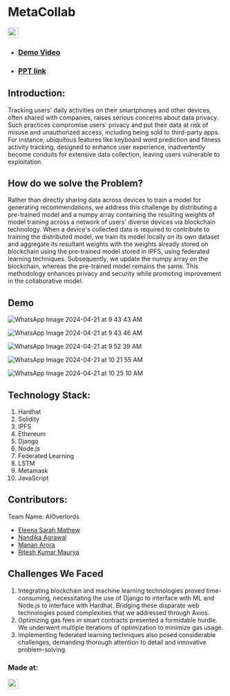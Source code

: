 <h1>MetaCollab</h1>
<p align="center">
</p>

<a href="https://hack36.com"> <img src="https://i.postimg.cc/FFwvfkGk/built-at-hack36.png" height=24px> </a>

- ### <a href="https://youtu.be/XTADBtRyZK8">Demo Video </a>
- ###  <a href="https://docs.google.com/presentation/d/1xnV0S1DYB7M-MCk9P0KP_HKoeN-4uKUMm_g0N1yy62c/edit?usp=sharing"> PPT link </a>

## Introduction:
  Tracking users' daily activities on their smartphones and other devices, often shared with companies, raises serious concerns about data privacy. Such practices compromise users' privacy and put their data at risk of misuse and unauthorized access, including being sold to third-party apps. For instance, ubiquitous features like keyboard word prediction and fitness activity tracking, designed to enhance user experience, inadvertently become conduits for extensive data collection, leaving users vulnerable to exploitation.

## How do we solve the Problem?
Rather than directly sharing data across devices to train a model for generating recommendations, we address this challenge by distributing a pre-trained model and a numpy array containing the resulting weights of model training across a network of users' diverse devices via blockchain technology. When a device's collected data is required to contribute to training the distributed model, we train its model locally on its own dataset and aggregate its resultant weights with the weights already stored on blockchain using the pre-trained model stored in IPFS, using federated learning techniques. Subsequently, we update the numpy array on the blockchain, whereas the pre-trained model remains the same. This methodology enhances privacy and security while promoting improvement in the collaborative model.
  
## Demo
![WhatsApp Image 2024-04-21 at 9 43 43 AM](https://github.com/Meta-Collab/MetaCollab/assets/31176772/c637d862-fa83-4086-bd00-2d8777ed6aef)

![WhatsApp Image 2024-04-21 at 9 43 46 AM](https://github.com/Meta-Collab/MetaCollab/assets/31176772/b73d142a-0a13-45a0-a588-c06a8fe220e7)

![WhatsApp Image 2024-04-21 at 9 52 39 AM](https://github.com/Meta-Collab/MetaCollab/assets/31176772/0d8e7090-484f-4cb3-9e23-6ea778463fec)

![WhatsApp Image 2024-04-21 at 10 21 55 AM](https://github.com/Meta-Collab/MetaCollab/assets/31176772/1fa413ff-c534-4918-b67d-815b10317fd3)

![WhatsApp Image 2024-04-21 at 10 25 10 AM](https://github.com/Meta-Collab/MetaCollab/assets/31176772/fd76539e-c124-42a2-93d5-8660ce5eeb20)


## Technology Stack: 
  1) Hardhat
  2) Solidity
  3) IPFS
  4) Ethereum
  5) Django
  6) Node.js
  7) Federated Learning
  8) LSTM
  9) Metamask
  10) JavaScript

  
## Contributors:

Team Name: AIOverlords

* [Eleena Sarah Mathew](https://github.com/eleensmathew/)
* [Nandika Agrawal](https://github.com/Nandika-A)
* [Manan Arora](https://github.com/Manan-Arora31)
* [Ritesh Kumar Maurya](https://github.com/MauryaRitesh)

## Challenges We Faced
1. Integrating blockchain and machine learning technologies proved time-consuming, necessitating the use of Django to interface with ML and Node.js to interface with Hardhat. Bridging these disparate web technologies posed complexities that we addressed through Axios. 
2. Optimizing gas fees in smart contracts presented a formidable hurdle. We underwent multiple iterations of optimization to minimize gas usage. 
3. Implementing federated learning techniques also posed considerable challenges, demanding thorough attention to detail and innovative problem-solving.


### Made at:
<a href="https://hack36.com"> <img src="https://i.postimg.cc/FFwvfkGk/built-at-hack36.png" height=24px> </a>
